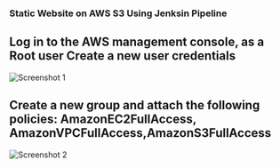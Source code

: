 ### Static Website on AWS S3 Using Jenksin Pipeline

##  Log in to the AWS management console, as a Root user Create a new user credentials

![Screenshot 1](https://user-images.githubusercontent.com/4149567/87359479-809a0880-c52d-11ea-9ab4-2d66f19472e1.jpg)

## Create a new group and attach the following policies: AmazonEC2FullAccess, AmazonVPCFullAccess,AmazonS3FullAccess

![Screenshot 2](https://user-images.githubusercontent.com/4149567/87360109-01a5cf80-c52f-11ea-90b6-2aa80b174af3.jpg)



